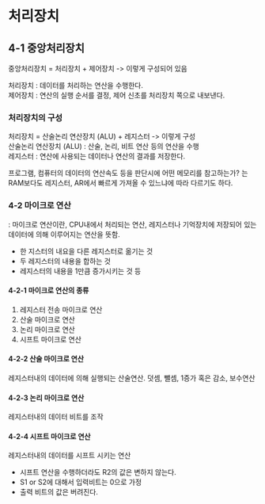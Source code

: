 # 처리장치

## 4-1 중앙처리장치
중앙처리장치 =  처리장치 + 제어장치 -> 이렇게 구성되어 있음

처리장치 : 데이터를 처리하는 연산을 수행한다.    
제어장치 : 연산의 실행 순서를 결정, 제어 신초를 처리장치 쪽으로 내보낸다.    

### 처리장치의 구성 

처리장치 = 산술논리 연산장치 (ALU) + 레지스터 -> 이렇게 구성    
산술논리 연산장치 (ALU) : 산술, 논리, 비트 연산 등의 연산을 수행    
레지스터 : 연산에 사용되는 데이터나 연산의 결과를 저장한다.    

프로그램, 컴퓨터의 데이터의 연산속도 등을 판단시에 어떤 메모리를 참고하는가? 는 RAM보다도 레지스터, AR에서 빠르게 가져올 수 있느냐에 따라 다르기도 하다. 

### 4-2 마이크로 연산
: 마이크로 연산이란, CPU내에서 처리되는 연산, 레지스터나 기억장치에 저장되어 있는 데이터에 의해 이루어지는 연산을 뜻함.

- 한 지스터의 내요을 다른 레지스터로 옮기는 것 
- 두 레지스터의 내용을 합하는 것 
- 레지스터의 내용을 1만큼 증가시키는 것 등

#### 4-2-1 마이크로 연산의 종류
1. 레지스터 전송 마이크로 연산
2. 산술 마이크로 연산
3. 논리 마이크로 연산
4. 시프트 마이크로 연산

#### 4-2-2 산술 마이크로 연산 
레지스터내의 데이터에 의해 실행되는 산술연산. 
덧셈, 뺄셈, 1증가 혹은 감소, 보수연산

#### 4-2-3 논리 마이크로 연산
레지스터내의 데이터 비트를 조작

#### 4-2-4 시프트 마이크로 연산
레지스터내의 데이터를 시프트 시키는 연산
- 시프트 연산을 수행하더라도 R2의 값은 변하지 않는다. 
- S1 or S2에 대해서 입력비트는 0으로 가정
- 출력 비트의 값은 버려진다. 